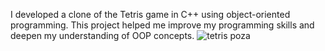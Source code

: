 I developed a clone of the Tetris game in C++ using object-oriented
programming. This project helped me improve my programming skills and
deepen my understanding of OOP concepts.
![tetris poza](https://github.com/deniss673/tema_2_poo/assets/119208460/05c1c449-a3b4-4b14-a6ec-858f558b97a7)
